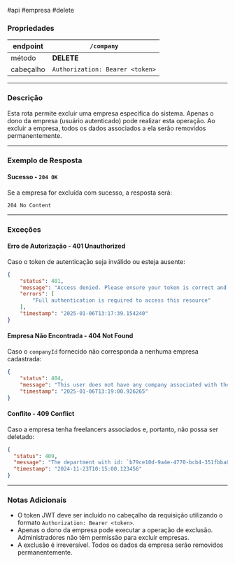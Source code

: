 #api #empresa #delete

### Propriedades

| endpoint  | `/company`                      |
| --------- | ------------------------------- |
| método    | **DELETE**                      |
| cabeçalho | `Authorization: Bearer <token>` |

---

### Descrição

Esta rota permite excluir uma empresa específica do sistema. Apenas o dono da empresa (usuário autenticado) pode realizar esta operação. Ao excluir a empresa, todos os dados associados a ela serão removidos permanentemente.

---

### Exemplo de Resposta

#### Sucesso - `204 OK`
Se a empresa for excluída com sucesso, a resposta será:
```HTTP
204 No Content
```

---

### Exceções

#### Erro de Autorização - **401 Unauthorized**
Caso o token de autenticação seja inválido ou esteja ausente:
```json
{
	"status": 401,
	"message": "Access denied. Please ensure your token is correct and active.",
	"errors": [
		"Full authentication is required to access this resource"
	],
	"timestamp": "2025-01-06T13:17:39.154240"
}
```

#### Empresa Não Encontrada - **404 Not Found**
Caso o `companyId` fornecido não corresponda a nenhuma empresa cadastrada:
```json
{
	"status": 404,
	"message": "This user does not have any company associated with them.",
	"timestamp": "2025-01-06T13:19:00.926265"
}
```

#### Conflito - **409 Conflict**
Caso a empresa tenha freelancers associados e, portanto, não possa ser deletado:
```json
{
  "status": 409,
  "message": "The department with id: `b79ce10d-9a4e-4770-bcb4-351fbba85063` has freelancers associated and cannot be deleted.",
  "timestamp": "2024-11-23T10:15:00.123456"
}
```

--- 

### Notas Adicionais
- O token JWT deve ser incluído no cabeçalho da requisição utilizando o formato `Authorization: Bearer <token>`.
- Apenas o dono da empresa pode executar a operação de exclusão. Administradores não têm permissão para excluir empresas.
- A exclusão é irreversível. Todos os dados da empresa serão removidos permanentemente.